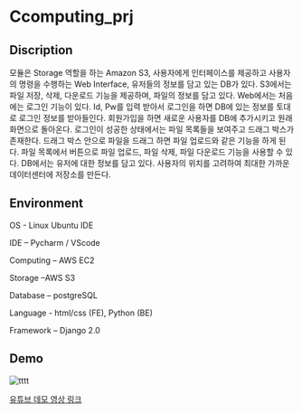 # Ccomputing_prj
## Discription

모듈은 Storage 역할을 하는 Amazon S3, 사용자에게 인터페이스를 제공하고 사용자의 명령을 수행하는 Web Interface, 유저들의 정보를 담고 있는 DB가 있다.
 S3에서는 파일 저장, 삭제, 다운로드 기능을 제공하며, 파일의 정보를 담고 있다. Web에서는 처음에는 로그인 기능이 있다. Id, Pw를 입력 받아서 로그인을 하면 DB에 있는 정보를 토대로 로그인 정보를 받아들인다. 회원가입을 하면 새로운 사용자를 DB에 추가시키고 원래 화면으로 돌아온다. 로그인이 성공한 상태에서는 파일 목록들을 보여주고 드래그 박스가 존재한다. 드래그 박스 안으로 파일을 드래그 하면 파일 업로드와 같은 기능을 하게 된다. 파일 목록에서 버튼으로 파일 업로드, 파일 삭제, 파일 다운로드 기능을 사용할 수 있다. DB에서는 유저에 대한 정보를 담고 있다.
사용자의 위치를 고려하여 최대한 가까운 데이터센터에 저장소를 만든다.

## Environment

OS - Linux Ubuntu IDE

IDE – Pycharm / VScode

Computing – AWS EC2

Storage –AWS S3

Database – postgreSQL

Language - html/css (FE), Python (BE)

Framework – Django 2.0

## Demo

![tttt](https://user-images.githubusercontent.com/38336997/64960260-f150a400-d8cd-11e9-817b-57f7d4ee3544.JPG)

[유튜브 데모 영상 링크](https://www.youtube.com/watch?v=WfI26buirWY&list=PLxCNGfkJ9D2rn8U2OJilnNhCBKbMVpEM3)

